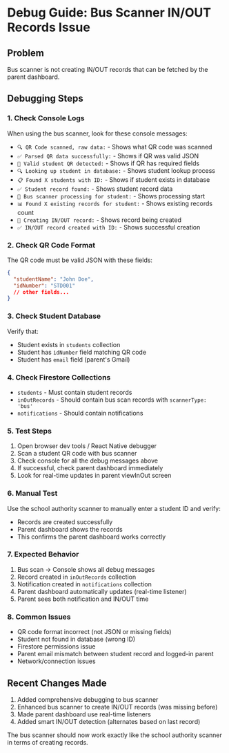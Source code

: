 # Debug Guide: Bus Scanner IN/OUT Records Issue

## Problem

Bus scanner is not creating IN/OUT records that can be fetched by the parent dashboard.

## Debugging Steps

### 1. Check Console Logs

When using the bus scanner, look for these console messages:

- `🔍 QR Code scanned, raw data:` - Shows what QR code was scanned
- `✅ Parsed QR data successfully:` - Shows if QR was valid JSON
- `👤 Valid student QR detected:` - Shows if QR has required fields
- `🔍 Looking up student in database:` - Shows student lookup process
- `📋 Found X students with ID:` - Shows if student exists in database
- `✅ Student record found:` - Shows student record data
- `🚌 Bus scanner processing for student:` - Shows processing start
- `📊 Found X existing records for student:` - Shows existing records count
- `💾 Creating IN/OUT record:` - Shows record being created
- `✅ IN/OUT record created with ID:` - Shows successful creation

### 2. Check QR Code Format

The QR code must be valid JSON with these fields:

```json
{
  "studentName": "John Doe",
  "idNumber": "STD001"
  // other fields...
}
```

### 3. Check Student Database

Verify that:

- Student exists in `students` collection
- Student has `idNumber` field matching QR code
- Student has `email` field (parent's Gmail)

### 4. Check Firestore Collections

- `students` - Must contain student records
- `inOutRecords` - Should contain bus scan records with `scannerType: 'bus'`
- `notifications` - Should contain notifications

### 5. Test Steps

1. Open browser dev tools / React Native debugger
2. Scan a student QR code with bus scanner
3. Check console for all the debug messages above
4. If successful, check parent dashboard immediately
5. Look for real-time updates in parent viewInOut screen

### 6. Manual Test

Use the school authority scanner to manually enter a student ID and verify:

- Records are created successfully
- Parent dashboard shows the records
- This confirms the parent dashboard works correctly

### 7. Expected Behavior

1. Bus scan → Console shows all debug messages
2. Record created in `inOutRecords` collection
3. Notification created in `notifications` collection
4. Parent dashboard automatically updates (real-time listener)
5. Parent sees both notification and IN/OUT time

### 8. Common Issues

- QR code format incorrect (not JSON or missing fields)
- Student not found in database (wrong ID)
- Firestore permissions issue
- Parent email mismatch between student record and logged-in parent
- Network/connection issues

## Recent Changes Made

1. Added comprehensive debugging to bus scanner
2. Enhanced bus scanner to create IN/OUT records (was missing before)
3. Made parent dashboard use real-time listeners
4. Added smart IN/OUT detection (alternates based on last record)

The bus scanner should now work exactly like the school authority scanner in terms of creating records.
